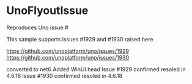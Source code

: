 # UnoFlyoutIssue
Reproduces Uno issue #

This sample supports issues #1929 and #1930 raised here

https://github.com/unoplatform/uno/issues/1929
https://github.com/unoplatform/uno/issues/1930

converted to net6
Added WinUI head
Issue #1929 confirmed resoled in 4.6.18
Issue #1930 confirmed resoled in 4.6.18